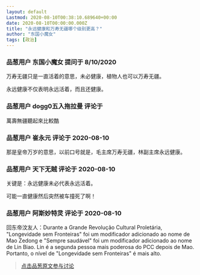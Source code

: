 ```yaml
---
layout: default
Lastmod: 2020-08-10T00:38:10.689640+00:00
date: 2020-08-10T00:00:00.000Z
title: "永远健康和万寿无疆哪个级别更高？"
author: "东国小魔女"
tags: [政治]
---
```



### 品葱用户 **东国小魔女** 提问于 8/10/2020
    
万寿无疆只是一直活着的意思，未必健康，植物人也可以万寿无疆。  
  
永远健康不仅表明永远活着，而且还健康。
    
                

### 品葱用户 **dogg0五入拖拉曼** 评论于 
        
萬壽無疆聽起來比較酷
        
                

### 品葱用户 **崔永元** 评论于 2020-08-10
        
那是皇帝万岁的意思，以前口号就是，毛主席万寿无疆，林副主席永远健康。
        
                

### 品葱用户 **天下无贼** 评论于 2020-08-10
        
关键是：永远健康未必代表永远活着。  
  
可能一直健康然后突然被车撞死了啊！
        
                

### 品葱用户 **阿斯妙特灵** 评论于 2020-08-10
        
回东帝汶友人：Durante a Grande Revolução Cultural Proletária, "Longevidade sem Fronteiras" foi um modificador adicionado ao nome de Mao Zedong e "Sempre saudável" foi um modificador adicionado ao nome de Lin Biao. Lin é a segunda pessoa mais poderosa do PCC depois de Mao. Portanto, o nível de "Longevidade sem Fronteiras" é mais alto.
        
                





> [点击品葱原文参与讨论](https://pincong.rocks/question/29590)

